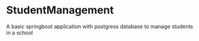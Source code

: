 # StudentManagement
A basic springboot application with postgress database to manage students in a school
